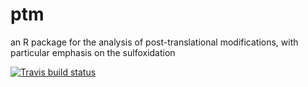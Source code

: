 # ptm
an R package for the analysis of post-translational modifications, with particular emphasis on the sulfoxidation

<!-- badges: start -->
  [![Travis build status](https://travis-ci.org/jcaledo/ptm.svg?branch=master)](https://travis-ci.org/jcaledo/ptm)
  <!-- badges: end -->
